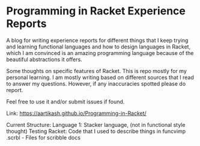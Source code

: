 # Programming in Racket Experience Reports
A blog for writing experience reports for different things that I keep trying and learning
functional languages and how to design languages in Racket, which I am convinced is an 
amazing programming language because of the beautiful abstractions it offers. 


Some thoughts on specific features of Racket. This is repo mostly for my personal learning. 
I am mostly writing based on different sources that I read to answer my questions. However,
if any inaccuracies spotted please do report. 
 

Feel free to use it and/or submit issues if found.

Link: https://aartikash.github.io/Programming-in-Racket/

Current Structure:
Language 1: Stacker language, (not in functional style thought)
Testing Racket: Code that I used to describe things in funcvimp
.scrbl - Files for scribble docs



